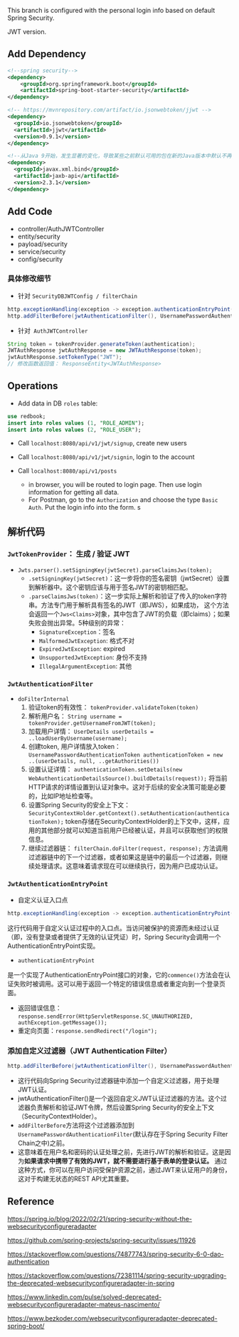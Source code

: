 This branch is configured with the personal login info based on default Spring Security.

JWT version.
## Add Dependency
```xml
<!--spring security-->
<dependency>
    <groupId>org.springframework.boot</groupId>
    <artifactId>spring-boot-starter-security</artifactId>
</dependency>

<!-- https://mvnrepository.com/artifact/io.jsonwebtoken/jjwt -->
<dependency>
  <groupId>io.jsonwebtoken</groupId>
  <artifactId>jjwt</artifactId>
  <version>0.9.1</version>
</dependency>

<!--从Java 9开始，发生显著的变化，导致某些之前默认可用的包在新的Java版本中默认不再可用。javax.xml.bind包，包括DatatypeConverter类。-->
<dependency>
  <groupId>javax.xml.bind</groupId>
  <artifactId>jaxb-api</artifactId>
  <version>2.3.1</version>
</dependency>
```

## Add Code
- controller/AuthJWTController
- entity/security
- payload/security
- service/security
- config/security
### 具体修改细节
- 针对 `SecurityDBJWTConfig / filterChain`
```java
http.exceptionHandling(exception -> exception.authenticationEntryPoint(authenticationEntryPoint))
http.addFilterBefore(jwtAuthenticationFilter(), UsernamePasswordAuthenticationFilter.class);
```

- 针对` AuthJWTController`
```java
String token = tokenProvider.generateToken(authentication);
JWTAuthResponse jwtAuthResponse = new JWTAuthResponse(token);
jwtAuthResponse.setTokenType("JWT");
// 修改函数返回值： ResponseEntity<JWTAuthResponse>
```

## Operations
- Add data in DB `roles` table:
```sql
use redbook;
insert into roles values (1, "ROLE_ADMIN");
insert into roles values (2, "ROLE_USER");
```
- Call `localhost:8080/api/v1/jwt/signup`, create new users
- Call `localhost:8080/api/v1/jwt/signin`, login to the account

- Call `localhost:8080/api/v1/posts` 
  - in browser, you will be routed to login page. Then use login information for getting all data. 
  - For Postman, go to the `Authorization` and choose the type `Basic Auth`. Put the login info into the form.
  s


## 解析代码
### `JwtTokenProvider`： 生成 / 验证 JWT
- `Jwts.parser().setSigningKey(jwtSecret).parseClaimsJws(token);`
  - `.setSigningKey(jwtSecret)`：这一步将你的签名密钥（jwtSecret）设置到解析器中。这个密钥应该与用于签名JWT的密钥相匹配。
  - `.parseClaimsJws(token)`：这一步实际上解析和验证了传入的token字符串。方法专门用于解析具有签名的JWT（即JWS），如果成功，
    这个方法会返回一个`Jws<Claims>`对象，其中包含了JWT的负载（即claims）；如果失败会抛出异常。5种级别的异常：
    - `SignatureException`：签名	
    - `MalformedJwtException`: 格式不对
    - `ExpiredJwtException`: expired
    - `UnsupportedJwtException`: 身份不支持
    - `IllegalArgumentException`: 其他
### `JwtAuthenticationFilter`
- `doFilterInternal`
  1. 验证token的有效性：
  `tokenProvider.validateToken(token)`
  2. 解析用户名：
  `String username = tokenProvider.getUsernameFromJWT(token);` 
  3. 加载用户详情：
  `UserDetails userDetails = ..loadUserByUsername(username);`
  4. 创建token, 用户详情放入token：
  `UsernamePasswordAuthenticationToken authenticationToken = new ..(userDetails, null, ..getAuthorities())`
  5. 设置认证详情：
  `authenticationToken.setDetails(new WebAuthenticationDetailsSource().buildDetails(request));`
  将当前HTTP请求的详情设置到认证对象中。这对于后续的安全决策可能是必要的，比如IP地址检查等。
  6. 设置Spring Security的安全上下文：
  `SecurityContextHolder.getContext().setAuthentication(authenticationToken);`
  token存储在SecurityContextHolder的上下文中，这样，应用的其他部分就可以知道当前用户已经被认证，并且可以获取他们的权限信息。
  7. 继续过滤器链：
  `filterChain.doFilter(request, response);`
  方法调用过滤器链中的下一个过滤器，或者如果这是链中的最后一个过滤器，则继续处理请求。这意味着请求现在可以继续执行，因为用户已成功认证。

### `JwtAuthenticationEntryPoint`
- 自定义认证入口点
```java
http.exceptionHandling(exception -> exception.authenticationEntryPoint(authenticationEntryPoint))
```
这行代码用于自定义认证过程中的入口点。当访问被保护的资源而未经过认证（即，没有登录或者提供了无效的认证凭证）时，Spring Security会调用一个AuthenticationEntryPoint实现。
- `authenticationEntryPoint`

是一个实现了AuthenticationEntryPoint接口的对象，它的`commence()`方法会在认证失败时被调用。这可以用于返回一个特定的错误信息或者重定向到一个登录页面。
  - 返回错误信息：`response.sendError(HttpServletResponse.SC_UNAUTHORIZED, authException.getMessage());`
  - 重定向页面：`response.sendRedirect("/login");`

### 添加自定义过滤器（JWT Authentication Filter）
```java
http.addFilterBefore(jwtAuthenticationFilter(), UsernamePasswordAuthenticationFilter.class);
```
- 这行代码向Spring Security过滤器链中添加一个自定义过滤器，用于处理JWT认证。
- jwtAuthenticationFilter()是一个返回自定义JWT认证过滤器的方法。这个过滤器负责解析和验证JWT令牌，然后设置Spring Security的安全上下文（SecurityContextHolder）。
- `addFilterBefore`方法将这个过滤器添加到`UsernamePasswordAuthenticationFilter`(默认存在于Spring Security Filter Chain之中)之前。
- 这意味着在用户名和密码的认证处理之前，先进行JWT的解析和验证。这是因为**如果请求中携带了有效的JWT，就不需要进行基于表单的登录认证。**
通过这种方式，你可以在用户访问受保护资源之前，通过JWT来认证用户的身份，这对于构建无状态的REST API尤其重要。

## Reference
https://spring.io/blog/2022/02/21/spring-security-without-the-websecurityconfigureradapter

https://github.com/spring-projects/spring-security/issues/11926

https://stackoverflow.com/questions/74877743/spring-security-6-0-dao-authentication

https://stackoverflow.com/questions/72381114/spring-security-upgrading-the-deprecated-websecurityconfigureradapter-in-spring

https://www.linkedin.com/pulse/solved-deprecated-websecurityconfigureradapter-mateus-nascimento/

https://www.bezkoder.com/websecurityconfigureradapter-deprecated-spring-boot/